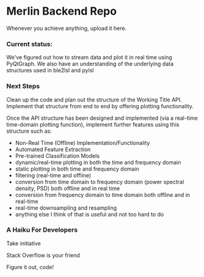# Merlin Backend Repo

Whenever you achieve anything, upload it here.

### Current status:

We've figured out how to stream data and plot it in real time using PyQtGraph. We also have an understanding of the underlying data structures used in ble2lsl and pylsl

### Next Steps

Clean up the code and plan out the structure of the Working Title API. Implement that structure from end to end by offering plotting functionality.

Once the API structure has been designed and implemented (via a real-time time-domain plotting function), implement further features using this structure such as:
  - Non-Real Time (Offline) Implementation/Functionality
  - Automated Feature Extraction
  - Pre-trained Classification Models
  - dynamic/real-time plotting in both the time and frequency domain
  - static plotting in both time and frequency domain
  - filtering (real-time and offline)
  - conversion from time domain to frequency domain (power spectral density, PSD) both offline and in real time
  - conversion from frequency domain to time domain both offline and in real-time
  - real-time downsampling and resampling
  - anything else I think of that is useful and not too hard to do

### A Haiku For Developers

Take initiative

Stack Overflow is your friend

Figure it out, code! 
